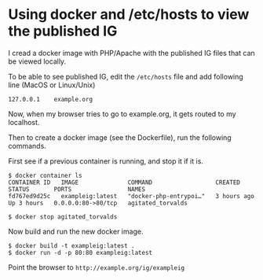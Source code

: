 # Using docker and /etc/hosts to view the published IG
 
I cread a docker image with PHP/Apache with the published
IG files that can be viewed locally.

To be able to see published IG, edit the `/etc/hosts` file and add following
line (MacOS or Linux/Unix)
```
127.0.0.1    example.org
```

Now, when my browser tries to go to example.org, it gets routed to my localhost.

Then to create a docker image (see the Dockerfile), run the following
commands.

First see if a previous container is running, and stop it if it is.
```
$ docker container ls
CONTAINER ID   IMAGE              COMMAND                  CREATED       STATUS       PORTS                NAMES
fd767ed9d25c   exampleig:latest   "docker-php-entrypoi…"   3 hours ago   Up 3 hours   0.0.0.0:80->80/tcp   agitated_torvalds

$ docker stop agitated_torvalds
```

Now build and run the new docker image.
```
$ docker build -t exampleig:latest .
$ docker run -d -p 80:80 exampleig:latest
```

Point the browser to `http://example.org/ig/exampleig`
